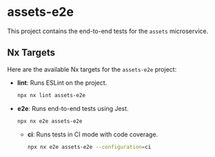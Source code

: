 # assets-e2e

This project contains the end-to-end tests for the `assets` microservice.

## Nx Targets

Here are the available Nx targets for the `assets-e2e` project:

-   **lint**: Runs ESLint on the project.
    ```bash
    npx nx lint assets-e2e
    ```
-   **e2e**: Runs end-to-end tests using Jest.
    ```bash
    npx nx e2e assets-e2e
    ```
    -   **ci**: Runs tests in CI mode with code coverage.
        ```bash
        npx nx e2e assets-e2e --configuration=ci
        ```
